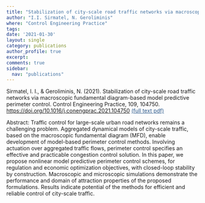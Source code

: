 ```yaml
---
title: "Stabilization of city-scale road traffic networks via macroscopic fundamental diagram-based model predictive perimeter control"
author: "I.I. Sirmatel, N. Geroliminis"
where: "Control Engineering Practice"
tags: 
date: '2021-01-30'
layout: single
category: publications
author_profile: true
excerpt:
comments: true
sidebar:
  nav: "publications"
---
```


Sirmatel, I. I., & Geroliminis, N. (2021). Stabilization of city-scale road traffic networks via macroscopic fundamental diagram-based model predictive perimeter control. Control Engineering Practice, 109, 104750. https://doi.org/10.1016/j.conengprac.2021.104750 <a href="https://www.sciencedirect.com/science/article/pii/S0967066121000277/pdfft?md5=a41516fe608dcf201b9df77b333fd6f3&pid=1-s2.0-S0967066121000277-main.pdf" style="color: #2d5a8c; text-decoration:underline">(full text pdf)</a>

Abstract: Traffic control for large-scale urban road networks remains a challenging problem. Aggregated dynamical models of city-scale traffic, based on the macroscopic fundamental diagram (MFD), enable development of model-based perimeter control methods. Involving actuation over aggregated traffic flows, perimeter control specifies an effective and practicable congestion control solution. In this paper, we propose nonlinear model predictive perimeter control schemes, for regulation and economic optimization objectives, with closed-loop stability by construction. Macroscopic and microscopic simulations demonstrate the performance and domain of attraction properties of the proposed formulations. Results indicate potential of the methods for efficient and reliable control of city-scale traffic.
